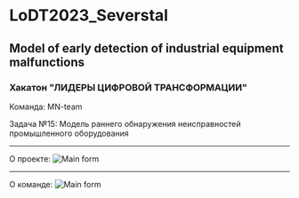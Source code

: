# LoDT2023_Severstal
## Model of early detection of industrial equipment malfunctions
### Хакатон "ЛИДЕРЫ ЦИФРОВОЙ ТРАНСФОРМАЦИИ"

Команда: MN-team

Задача №15: Модель раннего обнаружения неисправностей промышленного оборудования

***
О проекте:
![Main form](https://github.com/MikhailNebasov/LoDT2023_Severstal/blob/main/ProjectInfo.png)
***
О команде:
![Main form](https://github.com/MikhailNebasov/LoDT2023_Severstal/blob/main/TeamInfo.png)
